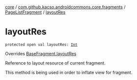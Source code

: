 [core](../../index.md) / [com.github.kacso.androidcommons.core.fragments](../index.md) / [PageListFragment](index.md) / [layoutRes](./layout-res.md)

# layoutRes

`protected open val layoutRes: `[`Int`](https://kotlinlang.org/api/latest/jvm/stdlib/kotlin/-int/index.html)

Overrides [BaseFragment.layoutRes](../-base-fragment/layout-res.md)

Reference to layout resource of current fragment.

This method is being used in order to inflate view for fragment.

